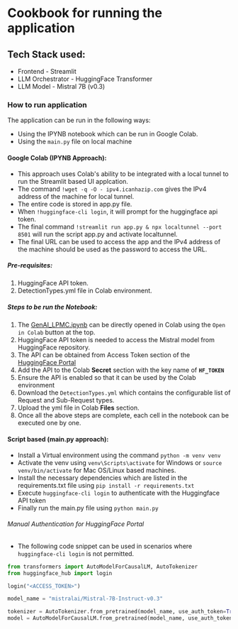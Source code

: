 # Cookbook for running the application
## Tech Stack used:
- Frontend - Streamlit
- LLM Orchestrator - HuggingFace Transformer
- LLM Model - Mistral 7B (v0.3)

### How to run application
The application can be run in the following ways:
- Using the IPYNB notebook which can be run in Google Colab.
- Using the `main.py` file on local machine

#### Google Colab (IPYNB Approach):
- This approach uses Colab's ability to be integrated with a local tunnel to run the Streamlit based UI applcation. 
- The command `!wget -q -O - ipv4.icanhazip.com` gives the IPv4 address of the machine for local tunnel.
- The entire code is stored in app.py file. 
- When `!huggingface-cli login`, it will prompt for the huggingface api token.
- The final command `!streamlit run app.py & npx localtunnel --port 8501` will run the script app.py and activate localtunnel.
- The final URL can be used to access the app and the IPv4 address of the machine should be used as the password to access the URL. 

##### Pre-requisites:
1. HuggingFace API token.
2. DetectionTypes.yml file in Colab environment.

##### Steps to be run the Notebook:
1. The [GenAI_LPMC.ipynb](https://github.com/ewfx/gaied-lpmcai/blob/main/code/src/GenAI_LPMC.ipynb) can be directly opened in Colab using the `Open in Colab` button at the top.
2. HuggingFace API token is needed to access the Mistral model from HuggingFace repository.
3. The API can be obtained from Access Token section of the [HuggingFace Portal](https://huggingface.co/settings/tokens)
4. Add the API to the Colab **Secret** section with the key name of **`HF_TOKEN`**
5. Ensure the API is enabled so that it can be used by the Colab environment
6. Download the `DetectionTypes.yml` which contains the configurable list of Request and Sub-Request types.
7. Upload the yml file in Colab **Files** section.
8. Once all the above steps are complete, each cell in the notebook can be executed one by one.

#### Script based (main.py approach):
- Install a Virtual environment using the command `python -m venv venv`
- Activate the venv using `venv\Scripts\activate` for Windows or `source venv/bin/activate` for Mac OS/Linux based machines.
- Install the necessary dependencies which are listed in the requirements.txt file using `pip install -r requirements.txt`
- Execute `huggingface-cli login` to authenticate with the Huggingface API token
- Finally run the main.py file using `python main.py`

###### Manual Authentication for HuggingFace Portal
- The following code snippet can be used in scenarios where `huggingface-cli login` is not permitted.
```python
from transformers import AutoModelForCausalLM, AutoTokenizer
from huggingface_hub import login

login("<ACCESS_TOKEN>")

model_name = "mistralai/Mistral-7B-Instruct-v0.3"

tokenizer = AutoTokenizer.from_pretrained(model_name, use_auth_token=True)
model = AutoModelForCausalLM.from_pretrained(model_name, use_auth_token=True)
```